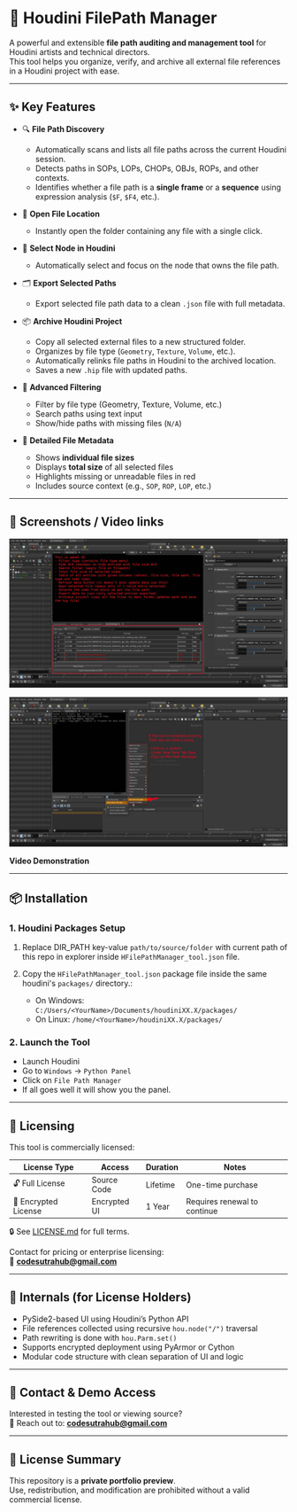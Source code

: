 # 🎯 Houdini FilePath Manager

A powerful and extensible **file path auditing and management tool** for Houdini artists and technical directors.  
This tool helps you organize, verify, and archive all external file references in a Houdini project with ease.

---

## ✨ Key Features

- 🔍 **File Path Discovery**
  - Automatically scans and lists all file paths across the current Houdini session.
  - Detects paths in SOPs, LOPs, CHOPs, OBJs, ROPs, and other contexts.
  - Identifies whether a file path is a **single frame** or a **sequence** using expression analysis (`$F`, `$F4`, etc.).

- 📂 **Open File Location**
  - Instantly open the folder containing any file with a single click.

- 🧭 **Select Node in Houdini**
  - Automatically select and focus on the node that owns the file path.

- 🗂 **Export Selected Paths**
  - Export selected file path data to a clean `.json` file with full metadata.

- 📦 **Archive Houdini Project**
  - Copy all selected external files to a new structured folder.
  - Organizes by file type (`Geometry`, `Texture`, `Volume`, etc.).
  - Automatically relinks file paths in Houdini to the archived location.
  - Saves a new `.hip` file with updated paths.

- 🔎 **Advanced Filtering**
  - Filter by file type (Geometry, Texture, Volume, etc.)
  - Search paths using text input
  - Show/hide paths with missing files (`N/A`)

- 💾 **Detailed File Metadata**
  - Shows **individual file sizes**
  - Displays **total size** of all selected files
  - Highlights missing or unreadable files in red
  - Includes source context (e.g., `SOP`, `ROP`, `LOP`, etc.)

---

## 📸 Screenshots / Video links

![alt text](resources/hfile_path_manager_01.jpg)

![alt text](resources/hfile_path_manager_02.jpg)

**Video Demonstration**

---

## 📦 Installation

### 1. Houdini Packages Setup

1. Replace DIR_PATH key-value `path/to/source/folder` with current path of this repo in explorer inside `HFilePathManager_tool.json` file.
2. Copy the `HFilePathManager_tool.json` package file inside the same houdini's `packages/` directory.:

    - On Windows:  
     `C:/Users/<YourName>/Documents/houdiniXX.X/packages/`
    - On Linux:
     `/home/<YourName>/houdiniXX.X/packages/`

### 2. Launch the Tool

- Launch Houdini
- Go to `Windows` → `Python Panel`
- Click on `File Path Manager`
- If all goes well it will show you the panel.

---

## 🔐 Licensing

This tool is commercially licensed:

| License Type         | Access        | Duration | Notes                         |
|----------------------|---------------|----------|-------------------------------|
| 🔓 Full License      | Source Code   | Lifetime | One-time purchase             |
| 🔐 Encrypted License | Encrypted UI  | 1 Year   | Requires renewal to continue  |

🔒 See [LICENSE.md](LICENSE.md) for full terms.

Contact for pricing or enterprise licensing:  
📧 **codesutrahub@gmail.com**

---

## 🧠 Internals (for License Holders)

- PySide2-based UI using Houdini’s Python API
- File references collected using recursive `hou.node("/")` traversal
- Path rewriting is done with `hou.Parm.set()`
- Supports encrypted deployment using PyArmor or Cython
- Modular code structure with clean separation of UI and logic

---

## 🙋 Contact & Demo Access

Interested in testing the tool or viewing source?  
📧 Reach out to: **codesutrahub@gmail.com**

---

## 🧾 License Summary

This repository is a **private portfolio preview**.  
Use, redistribution, and modification are prohibited without a valid commercial license.
